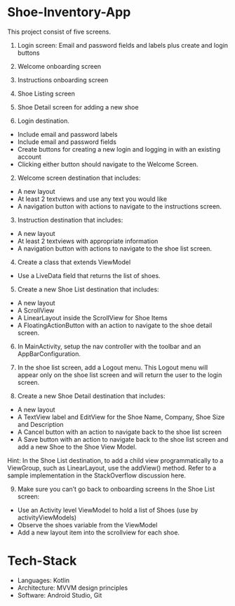 # Shoe-Inventory-App

This project consist of five screens.

1. Login screen: Email and password fields and labels plus create and login buttons
2. Welcome onboarding screen
3. Instructions onboarding screen
4. Shoe Listing screen
5. Shoe Detail screen for adding a new shoe

1. Login destination.
- Include email and password labels
- Include email and password fields
- Create buttons for creating a new login and logging in with an existing account
- Clicking either button should navigate to the Welcome Screen.

2. Welcome screen destination that includes:
- A new layout
- At least 2 textviews and use any text you would like
- A navigation button with actions to navigate to the instructions screen.

3. Instruction destination that includes:
- A new layout
- At least 2 textviews with appropriate information
- A navigation button with actions to navigate to the shoe list screen.

4. Create a class that extends ViewModel
- Use a LiveData field that returns the list of shoes.

5. Create a new Shoe List destination that includes:
- A new layout
- A ScrollView
- A LinearLayout inside the ScrollView for Shoe Items
- A FloatingActionButton with an action to navigate to the shoe detail screen.

6. In MainActivity, setup the nav controller with the toolbar and an AppBarConfiguration.

7. In the shoe list screen, add a Logout menu. This Logout menu will appear only on the shoe list screen and will return the user to the login screen.

8. Create a new Shoe Detail destination that includes:
- A new layout
- A TextView label and EditView for the Shoe Name, Company, Shoe Size and Description
- A Cancel button with an action to navigate back to the shoe list screen
- A Save button with an action to navigate back to the shoe list screen and add a new Shoe to the Shoe View Model.

Hint: In the Shoe List destination, to add a child view programmatically to a ViewGroup, such as LinearLayout, use the addView() method. Refer to a sample implementation in the StackOverflow discussion here.

9. Make sure you can’t go back to onboarding screens In the Shoe List screen:
- Use an Activity level ViewModel to hold a list of Shoes (use by activityViewModels)
- Observe the shoes variable from the ViewModel
- Add a new layout item into the scrollview for each shoe.


# Tech-Stack 

* Languages: Kotlin
* Architecture: MVVM design principles 
* Software: Android Studio, Git

